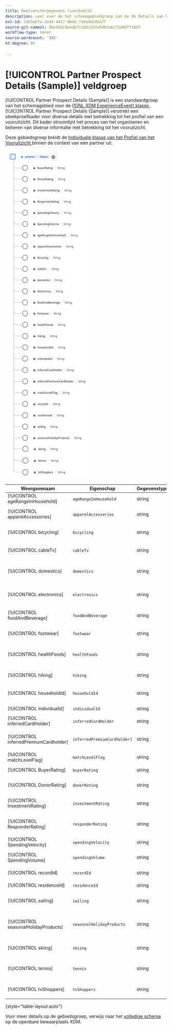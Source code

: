 ```yaml
---
title: Deelvenstergegevens (voorbeeld)
description: Leer over de het schemagebiedgroep van de de Details van het Vooruitzicht van de Partner (Steekproef) (XDM).
exl-id: 2de1eb7a-2e44-4417-9bdd-7a8a4b2d3a7f
source-git-commit: 8be502c9eea67119dc537a5d63a6c71e0bff1697
workflow-type: tm+mt
source-wordcount: '302'
ht-degree: 0%

---
```


# [!UICONTROL Partner Prospect Details (Sample)] veldgroep

[!UICONTROL Partner Prospect Details (Sample)] is een standaardgroep van het schemagebied voor de [[!DNL XDM ExperienceEvent]  klasse ](../../classes/experienceevent.md). [!UICONTROL Partner Prospect Details (Sample)] verstrekt een steekproefkader voor diverse details met betrekking tot het profiel van een vooruitzicht. Dit kader stroomlijnt het proces van het organiseren en beheren van diverse informatie met betrekking tot het vooruitzicht.

Deze gebiedsgroep breidt de [ Individuele klasse van het Profiel van het Vooruitzicht ](https://experienceleague.adobe.com/docs/experience-platform/xdm/classes/prospect.html) binnen de context van een partner uit.

![ A diagram van de [!UICONTROL Partner Prospect Details (Sample)] gebiedsgroep.](../../images/field-groups/partner/partner-prospect-details-sample.png)

| Weergavenaam | Eigenschap | Gegevenstype | Beschrijving |
|---------------------------------------|-----------------------------|-----------|--------------------------------------------------|
| [!UICONTROL ageRangeInHousehold] | `ageRangeInHousehold` | string | Leeftijdsbereik binnen het huishouden. |
| [!UICONTROL apparelAccessories] | `apparelAccessories` | string | Voorkeuren of betrokkenheid bij kleding/accessoires. |
| [!UICONTROL bicycling] | `bicycling` | string | Belang of betrokkenheid bij fietsactiviteiten. |
| [!UICONTROL cableTv] | `cableTv` | string | Geeft de betrokkenheid met kabeltelevisie aan. |
| [!UICONTROL domestics] | `domestics` | string | Voorkeuren of betrokkenheid bij binnenlandse activiteiten. |
| [!UICONTROL electronics] | `electronics` | string | interesse of betrokkenheid in elektronische apparaten. |
| [!UICONTROL foodAndBeverage] | `foodAndBeverage` | string | Voorkeuren of betrokkenheid bij voedsel/drank. |
| [!UICONTROL footwear] | `footwear` | string | Belang of betrokkenheid bij schoenen. |
| [!UICONTROL healthFoods] | `healthFoods` | string | Voorkeuren of betrokkenheid bij voedingsmiddelen voor de gezondheid. |
| [!UICONTROL hiking] | `hiking` | string | Belang of betrokkenheid bij wandelactiviteiten. |
| [!UICONTROL householdId] | `householdId` | string | Een unieke identificatie voor het huishouden. |
| [!UICONTROL individualId] | `individualId` | string | Een unieke id voor het individu. |
| [!UICONTROL inferredCardHolder] | `inferredCardHolder` | string | De conclusie dat je een kaarthouder bent. |
| [!UICONTROL inferredPremiumCardholder] | `inferredPremiumCardholder]` | string | De conclusie dat het een premiumkaarthouder is. |
| [!UICONTROL matchLevelFlag] | `matchLevelFlag` | string | Een indicator van het passende niveau. |
| [!UICONTROL BuyerRating] | `buyerRating` | string | Een beoordeling voor koopgedrag. |
| [!UICONTROL DonorRating] | `donorRating` | string | Een beoordeling die verband houdt met het gedrag van de donor. |
| [!UICONTROL InvestmentRating] | `investmentRating` | string | Een rating die verband houdt met beleggingsgedrag. |
| [!UICONTROL ResponderRating] | `responderRating` | string | Een classificatie die gerelateerd is aan het gedrag van de beantwoorder. |
| [!UICONTROL SpendingVelocity] | `spendingVelocity` | string | De snelheid of het bestedingspercentage. |
| [!UICONTROL SpendingVolume] | `spendingVolume` | string | Het bedrag of de omvang van de uitgaven. |
| [!UICONTROL recordId] | `recordId` | string | Een unieke id voor de record. |
| [!UICONTROL residenceId] | `residenceId` | string | Een unieke id voor de woonplaats. |
| [!UICONTROL sailing] | `sailing` | string | Geeft de interesse of betrokkenheid bij zeilactiviteiten aan. |
| [!UICONTROL seasonalHolidayProducts] | `seasonalHolidayProducts` | string | Hiermee geeft u de voorkeuren of betrokkenheid bij vakantieproducten aan. |
| [!UICONTROL skiing] | `skiing` | string | Geeft de interesse of betrokkenheid bij skiactiviteiten aan. |
| [!UICONTROL tennis] | `tennis` | string | Geeft de belangstelling voor of betrokkenheid bij tennisactiviteiten aan. |
| [!UICONTROL tvShoppers] | `tvShoppers` | string | Geeft de betrokkenheid bij tv-winkelen aan. |

{style="table-layout:auto"}

Voor meer details op de gebiedsgroep, verwijs naar het [ volledige schema ](https://github.com/adobe/xdm/blob/master/components/fieldgroups/profile/partner-prospect/merkle/prospect-details-partner-sample.schema.json) op de openbare bewaarplaats XDM.
